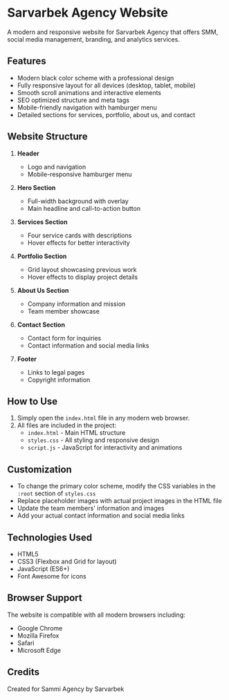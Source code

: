 # Sarvarbek Agency Website

A modern and responsive website for Sarvarbek Agency that offers SMM, social media management, branding, and analytics services.

## Features

- Modern black color scheme with a professional design
- Fully responsive layout for all devices (desktop, tablet, mobile)
- Smooth scroll animations and interactive elements
- SEO optimized structure and meta tags
- Mobile-friendly navigation with hamburger menu
- Detailed sections for services, portfolio, about us, and contact

## Website Structure

1. **Header**
   - Logo and navigation
   - Mobile-responsive hamburger menu

2. **Hero Section**
   - Full-width background with overlay
   - Main headline and call-to-action button

3. **Services Section**
   - Four service cards with descriptions
   - Hover effects for better interactivity

4. **Portfolio Section**
   - Grid layout showcasing previous work
   - Hover effects to display project details

5. **About Us Section**
   - Company information and mission
   - Team member showcase

6. **Contact Section**
   - Contact form for inquiries
   - Contact information and social media links

7. **Footer**
   - Links to legal pages
   - Copyright information

## How to Use

1. Simply open the `index.html` file in any modern web browser.
2. All files are included in the project:
   - `index.html` - Main HTML structure
   - `styles.css` - All styling and responsive design
   - `script.js` - JavaScript for interactivity and animations

## Customization

- To change the primary color scheme, modify the CSS variables in the `:root` section of `styles.css`
- Replace placeholder images with actual project images in the HTML file
- Update the team members' information and images
- Add your actual contact information and social media links

## Technologies Used

- HTML5
- CSS3 (Flexbox and Grid for layout)
- JavaScript (ES6+)
- Font Awesome for icons

## Browser Support

The website is compatible with all modern browsers including:
- Google Chrome
- Mozilla Firefox
- Safari
- Microsoft Edge

## Credits

Created for Sammi Agency by Sarvarbek
